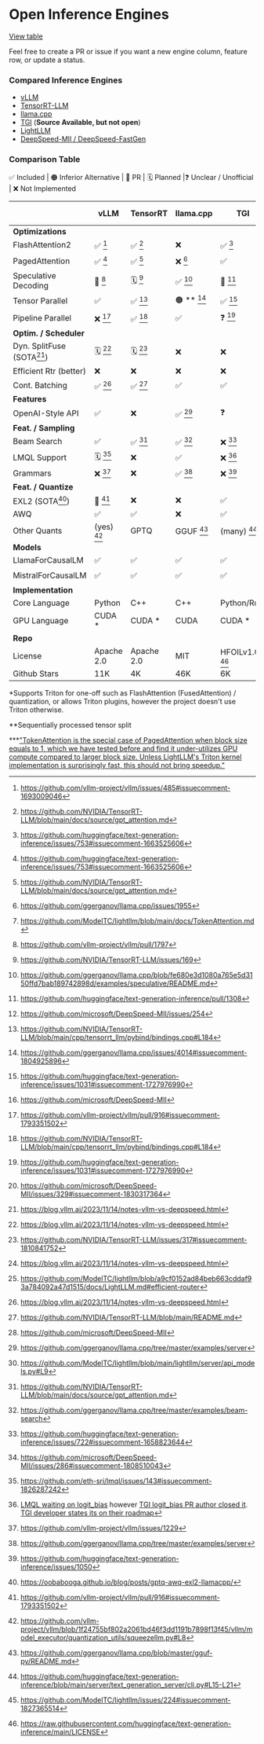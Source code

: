 # Open Inference Engines

[View table](https://github.com/lapp0/lm-inference-engines/blob/main/README.md)

Feel free to create a PR or issue if you want a new engine column, feature row, or update a status. 

### Compared Inference Engines

- [vLLM](https://github.com/vllm-project/vllm/)
- [TensorRT-LLM](https://github.com/NVIDIA/TensorRT-LLM)
- [llama.cpp](https://github.com/ggerganov/llama.cpp/)
- [TGI](https://github.com/huggingface/text-generation-inference/) (**Source Available, but not open**)
- [LightLLM](https://github.com/ModelTC/lightllm)
- [DeepSpeed-MII / DeepSpeed-FastGen](https://github.com/microsoft/DeepSpeed-MII)


### Comparison Table

 ✅ Included | 🟠 Inferior Alternative | 🔨 PR | 🗓️ Planned |❓ Unclear / Unofficial | ❌ Not Implemented



|                          | vLLM       | TensorRT       | llama.cpp    | TGI         | LightLLM    | DS Fastgen  |
|--------------------------|------------|----------------|--------------|-------------|-------------|-------------|
| **Optimizations**        |            |                |              |             |             |             |
| FlashAttention2           | ✅ [^4]    | ✅ [^16]        | ❌              | ✅ [^1]     | ✅           | ✅         |
| PagedAttention           | ✅ [^1]    | ✅ [^16]        | ❌ [^10]     | ✅          | 🟠 ***  [^19]    |  ✅         |
| Speculative Decoding     | 🔨 [^8]    | 🗓️ [^2]        | ✅ [^11]     | 🔨 [^3]     | ❌           |  ❌ [^27]       |
| Tensor Parallel          | ✅         | ✅ [^17]        | 🟠 ** [^12]     | ✅ [^5]     | ✅         | ✅ [^25]         |
| Pipeline Parallel        | ❌ [^34]    | ✅ [^17]        | ✅           | ❓ [^5]     | ❌           | ❌ [^26]            |
| **Optim. / Scheduler**      |            |                |              |             |            |           |
| Dyn. SplitFuse (SOTA[^22])     | 🗓️ [^22]   | 🗓️ [^29]       | ❌          | ❌          | ❌           | ✅ [^22]       |
| Efficient Rtr (better)    | ❌       | ❌               | ❌           | ❌          | ✅ [^24]    | ❌          |
| Cont. Batching           | ✅ [^22]   | ✅ [^23]        | ✅           | ✅          | ❌           | ✅ [^25]       |
| **Features**             |            |                |              |             |             |             |
| OpenAI-Style API         | ✅         | ❌              | ✅ [^13]     | ❓           | ✅ [^20]     |  ❌            |
| **Feat. / Sampling**     |            |                |              |            |               |                   |
| Beam Search              | ✅         | ✅ [^16]        | ✅ [^14]     | ❌ [^7]     | ❌           | ❌ [^28]            |
| LMQL Support             | 🗓️ [^32]   | ❌              | ✅           | ❌ [^33]    | ❌           | ❌              |
| Grammars                 | ❌ [^9]    | ❌              | ✅ [^13]     | ❌ [^6]     | ❌           | ❌         
| **Feat. / Quantize**     |            |                |              |             |             |             |
| EXL2 (SOTA[^35])         | 🔨 [^34]   | ❌              | ❌           | ✅          | ❌           | ❌             |
| AWQ                      | ✅         | ✅              | ❌           | ✅          | ❌           | ❌             |
| Other Quants             | (yes) [^30]  | GPTQ         | GGUF [^31]  | (many) [^18] | ?           |  ?          |
| **Models**               |            |                |              |             |             |             |
| LlamaForCausalLM         | ✅         | ✅              | ✅           | ✅          | ✅           |  ✅          |
| MistralForCausalLM       | ✅         | ✅              | ✅           | ✅          | 🗓️ [^21]    |   ✅         |
| **Implementation**       |            |                |              |             |             |             |
| Core Language            | Python     | C++            | C++          | Python/Rust | Python      | Python        |
| GPU Language             | CUDA *     | CUDA *         | CUDA         | CUDA *      | Triton/CUDA | CUDA *        |
| **Repo**                 |            |                |              |             |             |             |
| License                  | Apache 2.0 | Apache 2.0     | MIT          | HFOILv1.0 [^15] | Apache 2.0 | Apache 2.0            |
| Github Stars             | 11K        | 4K             | 46K          | 6K          | 1K          |  1K            |


*Supports Triton for one-off such as FlashAttention (FusedAttention) / quantization, or allows Triton plugins, however the project doesn't use Triton otherwise.

**Sequentially processed tensor split

***["TokenAttention is the special case of PagedAttention when block size equals to 1, which we have tested before and find it under-utilizes GPU compute compared to larger block size. Unless LightLLM's Triton kernel implementation is surprisingly fast, this should not bring speedup."](https://github.com/vllm-project/vllm/issues/670#issuecomment-1664683953)

[^1]: https://github.com/huggingface/text-generation-inference/issues/753#issuecomment-1663525606
[^2]: https://github.com/NVIDIA/TensorRT-LLM/issues/169
[^3]: https://github.com/huggingface/text-generation-inference/pull/1308
[^4]: https://github.com/vllm-project/vllm/issues/485#issuecomment-1693009046
[^5]: https://github.com/huggingface/text-generation-inference/issues/1031#issuecomment-1727976990
[^6]: https://github.com/huggingface/text-generation-inference/issues/1050
[^7]: https://github.com/huggingface/text-generation-inference/issues/722#issuecomment-1658823644
[^8]: https://github.com/vllm-project/vllm/pull/1797
[^9]: https://github.com/vllm-project/vllm/issues/1229
[^10]: https://github.com/ggerganov/llama.cpp/issues/1955
[^11]: https://github.com/ggerganov/llama.cpp/blob/fe680e3d1080a765e5d3150ffd7bab189742898d/examples/speculative/README.md
[^12]: https://github.com/ggerganov/llama.cpp/issues/4014#issuecomment-1804925896
[^13]: https://github.com/ggerganov/llama.cpp/tree/master/examples/server
[^14]: https://github.com/ggerganov/llama.cpp/tree/master/examples/beam-search
[^15]: https://raw.githubusercontent.com/huggingface/text-generation-inference/main/LICENSE
[^16]: https://github.com/NVIDIA/TensorRT-LLM/blob/main/docs/source/gpt_attention.md
[^17]: https://github.com/NVIDIA/TensorRT-LLM/blob/main/cpp/tensorrt_llm/pybind/bindings.cpp#L184
[^18]: https://github.com/huggingface/text-generation-inference/blob/main/server/text_generation_server/cli.py#L15-L21
[^19]: https://github.com/ModelTC/lightllm/blob/main/docs/TokenAttention.md
[^20]: https://github.com/ModelTC/lightllm/blob/main/lightllm/server/api_models.py#L9
[^21]: https://github.com/ModelTC/lightllm/issues/224#issuecomment-1827365514
[^22]: https://blog.vllm.ai/2023/11/14/notes-vllm-vs-deepspeed.html
[^23]: https://github.com/NVIDIA/TensorRT-LLM/blob/main/README.md
[^24]: https://github.com/ModelTC/lightllm/blob/a9cf0152ad84beb663cddaf93a784092a47d1515/docs/LightLLM.md#efficient-router
[^25]: https://github.com/microsoft/DeepSpeed-MII
[^26]: https://github.com/microsoft/DeepSpeed-MII/issues/329#issuecomment-1830317364
[^27]: https://github.com/microsoft/DeepSpeed-MII/issues/254
[^28]: https://github.com/microsoft/DeepSpeed-MII/issues/286#issuecomment-1808510043
[^29]: https://github.com/NVIDIA/TensorRT-LLM/issues/317#issuecomment-1810841752
[^30]: https://github.com/vllm-project/vllm/blob/1f24755bf802a2061bd46f3dd1191b7898f13f45/vllm/model_executor/quantization_utils/squeezellm.py#L8
[^31]: https://github.com/ggerganov/llama.cpp/blob/master/gguf-py/README.md
[^32]: https://github.com/eth-sri/lmql/issues/143#issuecomment-1826287242
[^33]: [LMQL waiting on logit_bias](https://github.com/eth-sri/lmql/issues/190#issuecomment-1686540002) however [TGI logit_bias PR author closed it](https://github.com/huggingface/text-generation-inference/pull/810). [TGI developer states its on their roadmap](https://github.com/huggingface/text-generation-inference/issues/505#issuecomment-1708367609)
[^34]: https://github.com/vllm-project/vllm/pull/916#issuecomment-1793351502
[^35]: https://oobabooga.github.io/blog/posts/gptq-awq-exl2-llamacpp/
[^34]: https://github.com/vllm-project/vllm/issues/387
